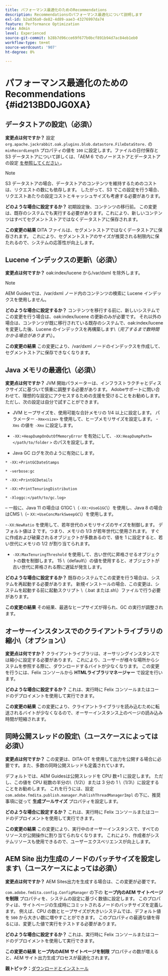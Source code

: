 ```yaml
---
title: パフォーマンス最適化のためのRecommendations
description: Recommendationsのパフォーマンス最適化について説明します
exl-id: b2a836a0-de82-4d89-aae3-43276997da74
feature: Performance Optimization
role: Admin
level: Experienced
source-git-commit: b28b7d96cce69f677b0bcf891b94d7ac84eb1eb0
workflow-type: tm+mt
source-wordcount: '907'
ht-degree: 0%

---
```


# パフォーマンス最適化のためのRecommendations {#id213BD0JG0XA}

## データストアの設定\（必須\）

**変更点は何ですか？**
設定 `org.apache.jackrabbit.oak.plugins.blob.datastore.FileDataStore.` の `minRecordLength` プロパティの値を `100` に設定します。ファイルの日付保存と S3 データストアについて詳しくは、「AEM 6 でのノードストアとデータストアの設定 [ を参照してください ](https://helpx.adobe.com/experience-manager/6-5/sites/deploying/using/data-store-config.html)。

>[!NOTE]
>
> S3 データストアの場合、データストアのコンテンツを維持するためのコストは、リクエストの数にも依存します。 したがって、S3 でこの設定を行う場合、リクエストあたりの設定コストとキャッシュサイズも考慮する必要があります。

**どのような場合に設定するか？**
初期設定後、コンテンツの移行前。 この変更は、既存のシステムでも実行する必要があります。これにより、新しいコンテンツはすべてセグメントストアではなくデータストアに保存されます。

**この変更の結果**
DITA ファイルは、セグメントストアではなくデータストアに保存されます。 これにより、セグメントストアのサイズが推奨される制限内に保たれるので、システムの応答性が向上します。

## Lucene インデックスの更新\（必須\）

**変更点は何ですか？**
oak:index/lucene から/var/dxml を除外します。

>[!NOTE]
>
> AEM Guidesでは、/var/dxml ノード内のコンテンツの検索に Lucene インデックスを使用しません。

**どのような場合に設定するか？**
コンテンツを移行する前に、新しいシステムでこの変更を行う場合は、oak:index/lucene の更新のみが必要です。 それ以外の場合は、コンテンツが既に移行されている既存のシステムで、oak:index/lucene を変更した後、Lucene のインデックスを再構築します\（*完了するまで数時間かかる場合があります*\）。

**この変更の結果**
この変更により、/var/dxml ノードのインデックスを作成して、セグメントストアに保存できなくなります。

## Java メモリの最適化\（必須\）

**変更点は何ですか？**
JVM 開始パラメーターは、インフラストラクチャとディスクサイズに基づいて慎重に調整する必要があります。 Adobeサポートに問い合わせて、理想的な設定にアクセスするための支援を受けることをお勧めします。 ただし、次の設定は自分で試すことができます。

- JVM ヒープサイズを、使用可能な合計メモリの 1/4 以上に設定します。 パラメーター `-Xmx<size>` を使用して、ヒープメモリサイズを設定します。 -`Xms` の値を `-Xmx` に設定します。

- `-XX:+HeapDumpOnOutOfMemoryError` を有効にして、`-XX:HeapDumpPath=</path/to/folder` `>` のパスを設定します。

- Java GC ログを次のように有効にします。

`* -XX:+PrintGCDateStamps`

`* -verbose:gc`

`* -XX:+PrintGCDetails`

`* -XX:+PrintTenuringDistribution`

`* -Xloggc:</path/to/gc.log>`

 – 一般に、Java 11 の場合は G1GC \（`-XX:+UseG1GC`\）を使用し、Java 8 の場合はCMS \（– `XX:+UseConcMarkSweepGC`\）を使用します。

-`-XX:NewRatio` を使用して、若年世代のメモリサイズのサイズを制御します。 デフォルト値は 2 です。つまり、メモリの 1/3 が若年世代に使用されます。 すぐに作成および破棄されるオブジェクトが多数あるので、値を 1 に設定すると、若い世代にメモリの 1/2 が割り当てられます。

- `-XX:MaxTenuringThreshold` を使用して、古い世代に昇格させるオブジェクトの数を制御します。 15 \（default\）の値を使用すると、オブジェクトが古い世代に昇格される際に遅延が発生します。

**どのような場合に設定するか？**
既存のシステムでこの変更を行う場合は、システムを再起動する必要があります。 新規インストールの場合、この変更は、システムを起動する前に起動スクリプト \（.bat または.sh\）ファイルで行う必要があります。

**この変更の結果**
その結果、最適なヒープサイズが得られ、GC の実行が調整されます。

## オーサーインスタンスでのクライアントライブラリの縮小\（オプション\）

**変更点は何ですか？**
クライアントライブラリは、オーサリングインスタンスでは縮小に設定する必要があります。 これにより、ユーザーが様々な場所からシステムを参照する際に、ダウンロードするバイトが少なくなります。 この変更を行うには、Felix コンソールから **HTMLライブラリマネージャー** で設定を行います。

**どのような場合に設定するか？**
これは、実行時に Felix コンソールまたはコードのデプロイメントを使用して実行できます。

**この変更の結果**
この変更により、クライアントライブラリを読み込むために転送されるバイトが少なくなるので、オーサーインスタンス上のページの読み込み時間が短縮されます。

## 同時公開スレッドの設定\（ユースケースによっては必須\）

**変更点は何ですか？**
この変更は、DITA-OT を使用して出力を公開する場合に必要です。また、多数の同時公開スレッドも定義されています。

デフォルトでは、AEM Guidesは公開スレッドを CPU 数+1 に設定します。 ただし、この値を CPU 総数の半分の\（1/2\）または 3 分の 1 \（1/3\）に設定することをお勧めします。 これを行うには、設定 `com.adobe.fmdita.publish.manager.PublishThreadManagerImpl` の下に、推奨事項に従って **生成プールサイズ** プロパティを設定します。

**どのような場合に設定するか？**
これは、実行時に Felix コンソールまたはコードのデプロイメントを使用して実行できます。

**この変更の結果**
この変更により、実行中のオーサーインスタンスで、すべてのリソースが公開操作に割り当てられなくなります。 これにより、作成者がシステムリソースも使用できるので、ユーザーエクスペリエンスが向上します。

## AEM Site 出力生成のノードのバッチサイズを設定します\（ユースケースによっては必須\）

**変更点は何ですか？**
AEM Sites出力を生成する場合は、この変更が必要です。

`com.adobe.fmdita.config.ConfigManager` の下の **ヒープ内のAEM サイトページを制限** プロパティを、システムの設定に基づく数値に設定します。 このプロパティは、サイトページの生成時にコミットされるノードのバッチサイズを定義します。 例えば、CPU の数とヒープサイズが大きいシステムでは、デフォルト値を `500` から大きい数に増やすことができます。 このプロパティの最適な値を得るには、変更した値で実行をテストする必要があります。

**どのような場合に設定するか？**
これは、実行時に Felix コンソールまたはコードのデプロイメントを使用して実行できます。

**この変更の結果**
**ヒープ内のAEM サイトページを制限** プロパティの数が増えると、AEM サイト出力生成プロセスが最適化されます。


**親トピック：**&#x200B;[ ダウンロードとインストール ](download-install.md)
